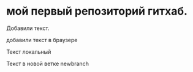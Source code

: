 # мой первый репозиторий гитхаб.

Добавили текст.

добавили текст в браузере

Текст локальный

Текст в новой ветке newbranch
